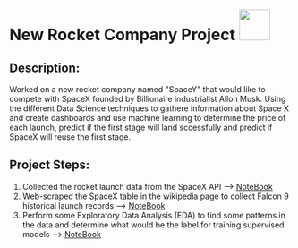 <h1>New Rocket Company Project <img src="https://img.icons8.com/bubbles/100/000000/rocket.png" width=55/></h1>

<h2>Description:</h2>
Worked on a new rocket company named "SpaceY" that would like to compete with SpaceX founded by Billionaire industrialist Allon Musk.
Using the different Data Science techniques to gathere information about Space X and create dashboards and use machine learning to determine the price of each launch, predict if the first stage will land sccessfully and predict if SpaceX will reuse the first stage.

<h2>Project Steps:</h2>

1. Collected the rocket launch data from the SpaceX API --> <a href="https://github.com/miraehab/IBM-Applied-Data-Science-Capstone/blob/main/collectingTheData.ipynb">NoteBook</a>
2. Web-scraped the SpaceX table in the wikipedia page to collect Falcon 9 historical launch records --> <a href="https://github.com/miraehab/IBM-Applied-Data-Science-Capstone/blob/main/collectingTheData-webscraping.ipynb">NoteBook</a>
3. Perform some Exploratory Data Analysis (EDA) to find some patterns in the data and determine what would be the label for training supervised models --> <a href="https://github.com/miraehab/IBM-Applied-Data-Science-Capstone/blob/main/Data%20wrangling.ipynb">NoteBook</a>